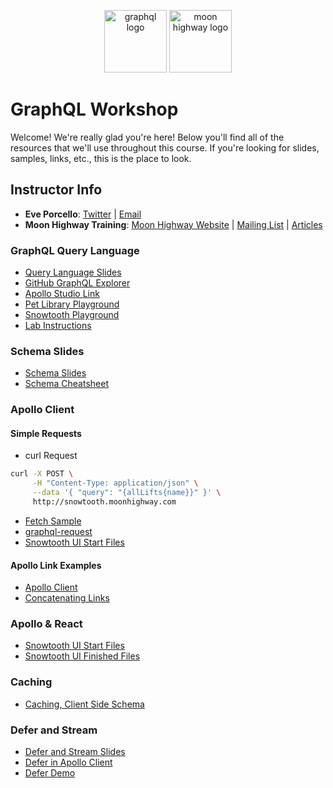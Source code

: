 <p align="center">
<img src="https://upload.wikimedia.org/wikipedia/commons/thumb/1/17/GraphQL_Logo.svg/512px-GraphQL_Logo.svg.png" width="100" alt="graphql logo"/>
<img src="https://i.imgur.com/migo24P.png" width="100" alt="moon highway logo"/>
</p>

# GraphQL Workshop

Welcome! We're really glad you're here! Below you'll find all of the resources that we'll use throughout this course. If you're looking for slides, samples, links, etc., this is the place to look.

## Instructor Info

- **Eve Porcello**: [Twitter](https://twitter.com/eveporcello) | [Email](mailto:eve@moonhighway.com)
- **Moon Highway Training**: [Moon Highway Website](https://www.moonhighway.com) | [Mailing List](http://bit.ly/moonhighway) | [Articles](https://www.moonhighway.com/articles)


### GraphQL Query Language

- [Query Language Slides](https://slides.com/moonhighway/graphql-intro/)
- [GitHub GraphQL Explorer](https://developer.github.com/v4/explorer/)
- [Apollo Studio Link](https://studio.apollographql.com/sandbox/explorer)
- [Pet Library Playground](https://pet-library.moonhighway.com)
- [Snowtooth Playground](https://snowtooth.moonhighway.com)
- [Lab Instructions](https://slides.com/moonhighway/snowtooth-query-lab/)

### Schema Slides

* [Schema Slides](https://slides.com/moonhighway/schema-definition-language)
* [Schema Cheatsheet](https://raw.githubusercontent.com/sogko/graphql-shorthand-notation-cheat-sheet/master/graphql-shorthand-notation-cheat-sheet.png)

### Apollo Client

#### Simple Requests

- curl Request

```sh
curl -X POST \
     -H "Content-Type: application/json" \
     --data '{ "query": "{allLifts{name}}" }' \
     http://snowtooth.moonhighway.com
```

- [Fetch Sample](https://codesandbox.io/s/n3jro0o4n0)
- [graphql-request](https://codesandbox.io/s/4qzq5z2vz0)
- [Snowtooth UI Start Files](https://github.com/graphqlworkshop/snowtooth-ui)

#### Apollo Link Examples

- [Apollo Client](https://codesandbox.io/s/adoring-architecture-uw413f?file=/src/index.js)
- [Concatenating Links](https://codesandbox.io/s/ql4jlz54yq)

### Apollo & React

- [Snowtooth UI Start Files](https://github.com/graphqlworkshop/snowtooth-ui)
- [Snowtooth UI Finished Files](https://github.com/graphqlworkshop/snowtooth-ui/tree/complete)

### Caching

- [Caching, Client Side Schema](https://github.com/eveporcello/pet-library-client)

### Defer and Stream

- [Defer and Stream Slides](https://slides.com/moonhighway/defer-stream)
- [Defer in Apollo Client](https://www.apollographql.com/docs/react/data/defer/)
- [Defer Demo](https://studio.apollographql.com/public/hack-the-e-commerce/explorer?variant=main)
